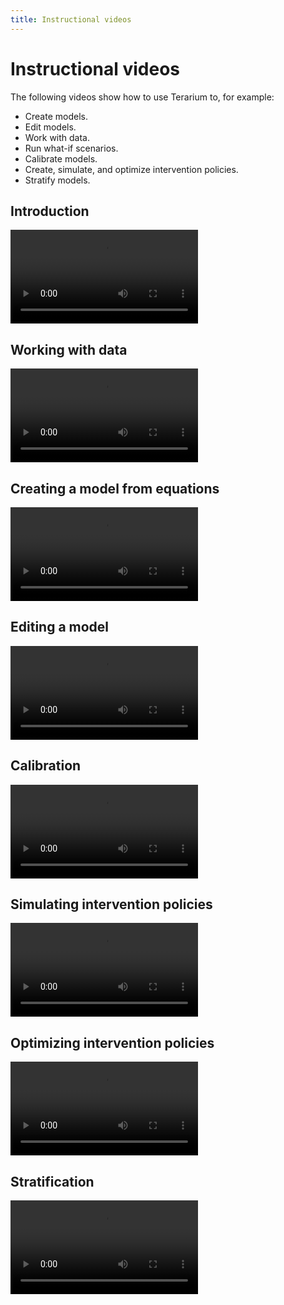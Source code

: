 ```yaml
---
title: Instructional videos
---
```


# Instructional videos

The following videos show how to use Terarium to, for example:

- Create models.
- Edit models.
- Work with data.
- Run what-if scenarios.
- Calibrate models.
- Create, simulate, and optimize intervention policies.
- Stratify models.

## Introduction

<video controls>
  <source src="https://videos.terarium.ai/introduction.mp4" type="video/mp4">
  Your browser does not support HTML5 video. <a href="https://videos.terarium.ai/introduction.mp4" download>Download the video</a>.
</video>

## Working with data

<video controls>
  <source src="https://videos.terarium.ai/working-with-data.mp4" type="video/mp4">
  Your browser does not support HTML5 video. <a href="https://videos.terarium.ai/working-with-data.mp4" download>Download the video</a>.
</video>

## Creating a model from equations

<video controls>
  <source src="https://videos.terarium.ai/create-model-from-equations.mp4" type="video/mp4">
  Your browser does not support HTML5 video. <a href="https://videos.terarium.ai/create-model-from-equations.mp4" download>Download the video</a>.
</video>

## Editing a model

<video controls>
  <source src="https://videos.terarium.ai/editing-a-model.mp4" type="video/mp4">
  Your browser does not support HTML5 video. <a href="https://videos.terarium.ai/editing-a-model.mp4" download>Download the video</a>.
</video>

## Calibration

<video controls>
  <source src="https://videos.terarium.ai/calibration.mp4" type="video/mp4">
  Your browser does not support HTML5 video. <a href="https://videos.terarium.ai/calibration.mp4" download>Download the video</a>.
</video>

## Simulating intervention policies

<video controls>
  <source src="https://videos.terarium.ai/simulating-intervention-policies.mp4" type="video/mp4">
  Your browser does not support HTML5 video. <a href="https://videos.terarium.ai/simulating-intervention-policies.mp4" download>Download the video</a>.
</video>

## Optimizing intervention policies

<video controls>
  <source src="https://videos.terarium.ai/optimize.mp4" type="video/mp4">
  Your browser does not support HTML5 video. <a href="https://videos.terarium.ai/optimize.mp4" download>Download the video</a>.
</video>

## Stratification

<video controls>
  <source src="https://videos.terarium.ai/stratification.mp4" type="video/mp4">
  Your browser does not support HTML5 video. <a href="https://videos.terarium.ai/stratification.mp4" download>Download the video</a>.
</video>